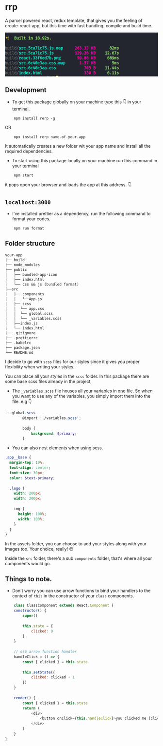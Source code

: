 # rrp
A parcel powered react, redux template, that gives you the feeling of create-react-app, but this time with fast bundling, compile and build time.

![build-stats](src/assets/build.png)


## Development

- To get this package globally on your machine type this 👇 in your terminal.
```npm
    npm install rerp -g
```
OR 

```npm
    npx install rerp name-of-your-app
```
It automatically creates a new folder wit your app name and install all the required dependencies.

- To start using this package locally on your machine run this command in your terminal
```npm 
    npm start
```
it pops open your browser and loads the app at this address. :point_down:
## `localhost:3000`

- I've installed prettier as a dependency, run the following command to format your codes.
```npm
    npm run format
```

## Folder structure
```
your-app
├── build
├── node_modules
├── public
│   ├── bundled-app-icon
│   ├── index.html
│   └── css && js (bundled format)
│──src
│   ├── components
│   │   └──App.js 
│   ├── scss
│   │  └── app.css
│   │  └── global.scss
│   │  └── _variables.scss
│   ├──index.js
|   └── index.html
├── .gitignore
├── .prettierrc
├── .babelrc
├── package.json
└── README.md
``` 



I decide to go with `scss` files for our styles since it gives you proper flexibility when writing your styles.

You can place all your styles in the `scss` folder. In this package there are some base scss files already in the project,

- The `_variables.scss` file houses all your variables in one file. So when you want to use any of the variables, you simply import them into the file. e.g 👇

```scss
---global.scss
        @import './variables.scss';

        body {
            background: $primary;
        }
```
- You can also nest elements when using scss.

```scss
.app__base {
  margin-top: 10%;
  text-align: center;
  font-size: 30px;
  color: $text-primary;

  .logo {
    width: 200px;
    width: 200px;

    img {
      height: 100%;
      width: 100%;
    }
  }
}  
```

In the assets folder, you can choose to add your styles along with your images too. Your choice, really! 😊

Inside the `src` folder, there's a sub `components` folder, that's where all your components would go.

## Things to note.
- Don't worry you can use arrow functions to bind your handlers to the context of `this` in the constructor of your `class` components.

```javascript
    class ClassComponent extends React.Component {
    constructor() {
        super()

        this.state = {
            clicked: 0
        }
    }

    // es6 arrow function handler
    handleClick = () => {
        const { clicked } = this.state

        this.setState({
            clicked: clicked + 1
        })
    }

    render() {
        const { clicked } = this.state
        return (
            <div>
                <button onClick={this.handleClick}>you clicked me {clicked} times</button>
            </div>
        )
    }
}
```
